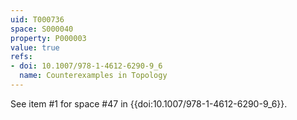 ```yaml
---
uid: T000736
space: S000040
property: P000003
value: true
refs:
- doi: 10.1007/978-1-4612-6290-9_6
  name: Counterexamples in Topology
---
```


See item #1 for space #47 in {{doi:10.1007/978-1-4612-6290-9_6}}.
